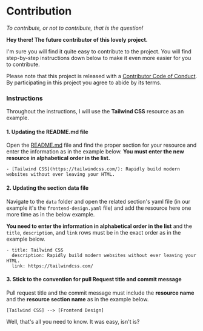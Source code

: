 # Contribution

_To contribute, or not to contribute, that is the question!_

**Hey there! The future contributor of this lovely project.**

I'm sure you will find it quite easy to contribute to the project. You will find step-by-step instructions down below to make it even more easier for you to contribute. 

Please note that this project is released with a [Contributor Code of Conduct](CODE_OF_CONDUCT.md). By participating in this project you agree to abide by its terms.

### Instructions

Throughout the instructions, I will use the **Tailwind CSS** resource as an example.

#### 1. Updating the README.md file

Open the [README.md](README.md) file and find the proper section for your resource and enter the information as in the example below. **You must enter the new resource in alphabetical order in the list.**

    - [Tailwind CSS](https://tailwindcss.com/): Rapidly build modern websites without ever leaving your HTML.

#### 2. Updating the section data file

Navigate to the `data` folder and open the related section's yaml file (in our example it's the `frontend-design.yaml` file) and add the resource here one more time as in the below example.

**You need to enter the information in alphabetical order in the list** and the `title`, `description`, and `link` rows must be in the exact order as in the example below.

    - title: Tailwind CSS
      description: Rapidly build modern websites without ever leaving your HTML.
      link: https://tailwindcss.com/

#### 3. Stick to the convention for pull Request title and commit message
Pull request title and the commit message must include the **resource name** and the **resource section name** as in the example below.

    [Tailwind CSS] --> [Frontend Design]
    

Well, that's all you need to know. It was easy, isn't is?

